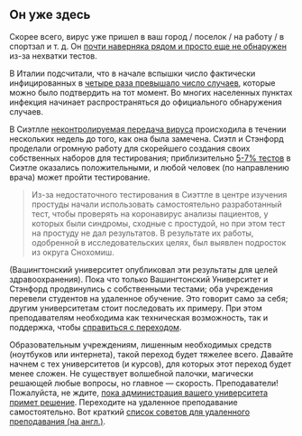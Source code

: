 ## Он уже здесь

Скорее всего, вирус уже пришел в ваш город / поселок / на работу / в спортзал и т. д. Он [почти наверняка рядом и просто еще не обнаружен](https://twitter.com/balajis/status/1234879748083503105) из-за нехватки тестов. 

В Италии подсчитали, что в начале вспышки число фактически инфицированных в [четыре раза превышало число случаев](https://twitter.com/AdamJKucharski/status/1236004937529798659), которые можно было подтвердить на тот момент. Во многих населенных пунктах инфекция начинает распространяться до официального обнаружения случаев.

В Сиэтлле [неконтролируемая передача вируса](https://twitter.com/trvrb/status/1236096904678633472) происходила в течении нескольких недель до того, как она была замечена. Сиэтл и Стэнфорд проделали огромную работу для скорейшего создания своих собственных наборов для тестирования; приблизительно [5-7% тестов](https://twitter.com/UWVirology/status/1236017803162873856) в Сиэтле оказались положительными, и любой человек (по направлению врача) может пройти тестирование.

> Из-за недостаточного тестирования в Сиэттле в центре изучения простуды начали использовать самостоятельно разработанный тест, чтобы проверять на коронавирус анализы пациентов, у которых были синдромы, сходные с простудой, но при этом тест на простуду не дал результатов. В результате их работы, одобренной в исследовательских целях, был выявлен подросток из округа Снохомиш.

(Вашингтонский университет опубликовал эти результаты для целей здравоохранения). Пока что только Вашингтонский Университет и Стэнфорд продвинулись с собственными тестами; оба учреждения перевели студентов на удаленное обучение. Это говорит само за себя; другим университетам стоит последовать их примеру. При этом преподавателям необходима как техническая возможность, так и поддержка, чтобы [справиться с переходом](https://twitter.com/ryanaboyd/status/1236009378295103488).

Образовательным учреждениям, лишенным необходимых средств (ноутбуков или интернета), такой переход будет тяжелее всего. Давайте начнем с тех университетов (и курсов), для которых этот переход будет менее сложен. Не существует волшебной палочки, магически решающей любые вопросы, но главное — скорость. Преподаватели! Пожалуйста, не ждите, [пока администрация вашего университета примет решение](https://www.insidehighered.com/news/2020/03/06/roundup-weeks-news-about-colleges-and-coronavirus?utm_content=buffera0fc5&utm_medium=social&utm_source=linkedin&utm_campaign=IHEbuffer). Переходите на удаленное преподавание самостоятельно. Вот краткий [список советов для удаленного преподавания (на англ.)](https://docs.google.com/document/d/1QR7IEgdisO6JtmELs07uUsSSu2Yox86GJY9wGV6mBjA/edit#).
